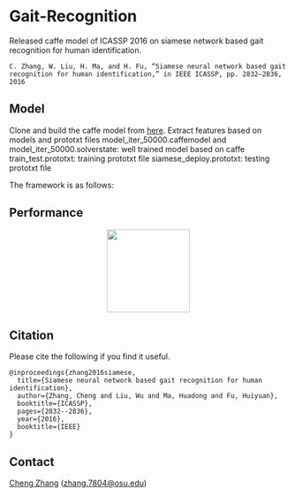 # Gait-Recognition
Released caffe model of ICASSP 2016 on siamese network based gait recognition for human identification. 
```
C. Zhang, W. Liu, H. Ma, and H. Fu, “Siamese neural network based gait recognition for human identification,” in IEEE ICASSP, pp. 2832–2836, 2016
```
## Model
Clone and build the caffe model from [here](https://github.com/BVLC/caffe).
Extract features based on models and prototxt files
model_iter_50000.caffemodel and model_iter_50000.solverstate: well trained model based on caffe
train_test.prototxt: training prototxt file
siamese_deploy.prototxt: testing prototxt file

The framework is as follows:

## Performance
<div align = center><img width="150" height="150" src="https://github.com/HeTingwei/ReadmeLearn/blob/master/avatar1.jpg"/></div>

## Citation
Please cite the following if you find it useful.
```
@inproceedings{zhang2016siamese,
  title={Siamese neural network based gait recognition for human identification},
  author={Zhang, Cheng and Liu, Wu and Ma, Huadong and Fu, Huiyuan},
  booktitle={ICASSP},
  pages={2832--2836},
  year={2016},
  booktitle={IEEE}
}
```

## Contact
[Cheng Zhang](https://github.com/czhang0528) (zhang.7804@osu.edu)
